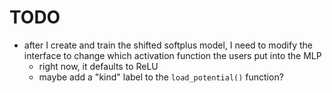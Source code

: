 # TODO

- after I create and train the shifted softplus model, I need to modify the interface to change which activation function the users put into the MLP
  - right now, it defaults to ReLU
  - maybe add a "kind" label to the `load_potential()` function?
